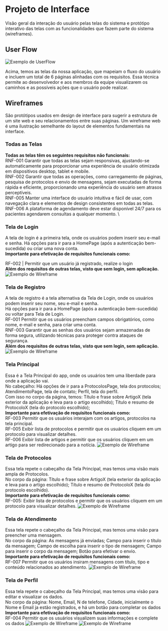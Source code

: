 
# Projeto de Interface
Visão geral da interação do usuário pelas telas do sistema e protótipo interativo das telas com as funcionalidades que fazem parte do sistema (wireframes).

## User Flow

![Exemplo de UserFlow](main/Userflow_1920x1080.png)

Acima, temos as telas da nossa aplicação, que mapeiam o fluxo do usuário e incluem um total de 6 páginas alinhadas com os requisitos. Essa técnica permite ao desenvolvedor e aos membros da equipe visualizarem os caminhos e as possíveis ações que o usuário pode realizar.

## Wireframes

São protótipos usados em design de interface para sugerir a estrutura de um site web e seu relacionamentos entre suas páginas. Um wireframe web é uma ilustração semelhante do layout de elementos fundamentais na interface.

### Todas as Telas
**Todas as telas têm os seguintes requisitos não funcionais:**
\
RNF-001	Garantir que todas as telas sejam responsivas, ajustando-se automaticamente para proporcionar uma experiência de usuário otimizada em dispositivos desktop, tablet e mobile.
\
RNF-002	Garantir que todas as operações, como carregamento de páginas, pesquisa de protocolos e envio de mensagens, sejam executadas de forma rápida e eficiente, proporcionando uma experiência do usuário sem atrasos perceptíveis.
\
RNF-005	Manter uma interface do usuário intuitiva e fácil de usar, com navegação clara e elementos de design consistentes em todas as telas.
\
RNF-006	A plataforma de agendamento deve estar disponível 24/7 para os pacientes agendarem consultas a qualquer momento.
\

### Tela de Login
A tela de login é a primeira tela, onde os usuários podem inserir seu e-mail e senha. Há opções para ir para a HomePage (após a autenticação bem-sucedida) ou criar uma nova conta.
\
**Importante para efetivação de requisitos funcionais como:**

RF-002    | Permitir que um usuário já registrado, realize o login
\
**Além dos requisitos de outras telas, visto que sem login, sem aplicação.**
\
![Exemplo de Wireframe](main/LoginPage.png)

### Tela de Registro
A tela de registro é a tela alternativa da Tela de Login, onde os usuários podem inserir seu nome, seu e-mail e senha. 
\
Há opções para ir para a HomePage (após a autenticação bem-sucedida) ou voltar para Tela de Login.
\
RF-001	Permitir que os usuários preencham campos obrigatórios, como nome, e-mail e senha, para criar uma conta.
\
RNF-003	Garantir que as senhas dos usuários sejam armazenadas de forma segura, utilizando técnicas para proteger contra ataques de segurança.
\
**Além dos requisitos de outras telas, visto que sem login, sem aplicação.**
\
![Exemplo de Wireframe](main/SignIn.png)

### Tela Principal
Essa é a Tela Principal do app, onde os usuários tem uma liberdade para onde a aplicação vai. 
\
No cabeçalho: Há opções de ir para a ProtocolosPage, tela dos protocolos; AtendimentoPage, tela de contato; Perfil, tela do perfil.
\
Com isso no corpo da página, temos: Título e frase sobre ArtigoX (tela exterior da aplicação e leva para o artigo escolhido); Título e resumo de ProtocoloX (tela do protocolo escolhido);
\
**Importante para efetivação de requisitos funcionais como:**
\
RF-003	Permitir que os usuários interajam com os artigos, protocolos na tela principal.
\
RF-005	Exibir lista de protocolos e permitir que os usuários cliquem em um protocolo para visualizar detalhes.
\
RF-006	Exibir lista de artigos e permitir que os usuários cliquem em um artigo para ser redirecionado para a notícia.
![Exemplo de Wireframe](main/HomePage.png)

### Tela de Protocolos
Essa tela repete o cabeçalho da Tela Principal, mas temos uma visão mais ampla de Protocolos.
\
No corpo da página: Título e frase sobre ArtigoX (tela exterior da aplicação e leva para o artigo escolhido); Título e resumo de ProtocoloX (tela do protocolo escolhido).
\
**Importante para efetivação de requisitos funcionais como:**
\
RF-005: Exibir lista de protocolos e permitir que os usuários cliquem em um protocolo para visualizar detalhes.
![Exemplo de Wireframe](main/ProtocolosPage.png)

### Tela de Atendimento
Essa tela repete o cabeçalho da Tela Principal, mas temos uma visão para preencher uma mensagem.
\
No corpo da página: As mensagens já enviadas; Campo para inserir o título da mensagem; Campo de escolha para inserir o tipo de mensagem; Campo para inserir o corpo da mensagem; Botão para efetivar o envio.
\
**Importante para efetivação de requisitos funcionais como:**
\
RF-007	Permitir que os usuários insiram mensagens com título, tipo e conteúdo relacionados ao atendimento.
![Exemplo de Wireframe](main/MensagensPage.png)

### Tela de Perfil
Essa tela repete o cabeçalho da Tela Principal, mas temos uma visão para editar e visualizar os dados.
\
No corpo da página: Nome, Email, N de telefone, Cidade, inicialmente o Nome e Email ja estão registrados, e há um botão para completar os dados
\
**Importante para efetivação de requisitos funcionais como:**
\
RF-004	Permitir que os usuários visualizem suas informações e complete os dados
![Exemplo de Wireframe](main/Perfil.png)
![Exemplo de Wireframe](main/PerfilChange.png)
